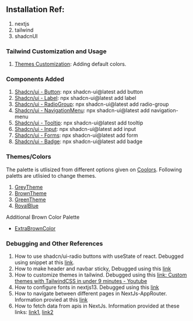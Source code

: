 ## Installation Ref:

1. nextjs
2. tailwind
3. shadcnUI

### Tailwind Customization and Usage

1. [Themes Customization](https://tailwindcss.com/docs/theme): Adding default colors.

### Components Added

1. [Shadcn/ui - Button](https://ui.shadcn.com/docs/components/button): npx shadcn-ui@latest add button
2. [Shadcn/ui - Label](https://ui.shadcn.com/docs/components/label): npx shadcn-ui@latest add label
3. [Shadcn/ui - RadioGroup](https://ui.shadcn.com/docs/components/radio-group): npx shadcn-ui@latest add radio-group
4. [Shadcn/ui - NavigationMenu](https://ui.shadcn.com/docs/components/navigation-menu): npx shadcn-ui@latest add navigation-menu
5. [Shadcn/ui - Tooltip](https://ui.shadcn.com/docs/components/tooltip): npx shadcn-ui@latest add tooltip
6. [Shadcn/ui - Input](https://ui.shadcn.com/docs/components/input): npx shadcn-ui@latest add input
7. [Shadcn/ui - Forms](https://ui.shadcn.com/docs/components/form): npx shadcn-ui@latest add form
8. [Shadcn/ui - Badge](https://ui.shadcn.com/docs/components/badge): npx shadcn-ui@latest add badge

### Themes/Colors

The palette is utlisized from different options given on [Coolors](https://coolors.co/). Following paletts are utlisied to change themes.

1. [GreyTheme](https://coolors.co/palette/f8f9fa-e9ecef-dee2e6-ced4da-adb5bd-6c757d-495057-343a40-212529)
2. [BrownTheme](https://coolors.co/palette/edede9-d6ccc2-f5ebe0-e3d5ca-d5bdaf)
3. [GreenTheme](https://coolors.co/palette/6b9080-a4c3b2-cce3de-eaf4f4-f6fff8)
4. [RoyalBlue](https://coolors.co/palette/e7ecef-274c77-6096ba-a3cef1-8b8c89)

Additional Brown Color Palette

- [ExtraBrownColor](https://coolors.co/palette/ecf8f8-eee4e1-e7d8c9-e6beae-b2967d)

### Debugging and Other References

1. How to use shadcn/ui-radio buttons with useState of react. Debugged using snippet at this [link](https://github.com/shadcn-ui/ui/issues/735#issuecomment-2129834835).
2. How to make header and navbar sticky, Debugged using this [link](https://www.w3schools.com/howto/howto_js_sticky_header.asp)
3. How to customize themes in tailwind. Debugged using this [link: Custom themes with TailwindCSS in under 9 minutes - Youtube](https://www.youtube.com/watch?v=vg4g68oJNGM)
4. How to configure fonts in nextjs13. Debugged using this [link](https://prismic.io/blog/nextjs-fonts)
5. How to navigate between different pages in NextJs-AppRouter. Information provied at this [link](https://nextjs.org/docs/app/api-reference/functions/use-router)
6. How to fetch data from apis in NextJs. Information provided at these links: [link1](https://nextjs.org/docs/app/building-your-application/data-fetching), [link2](https://nextjs.org/docs/app/building-your-application/data-fetching/fetching-caching-and-revalidating)
